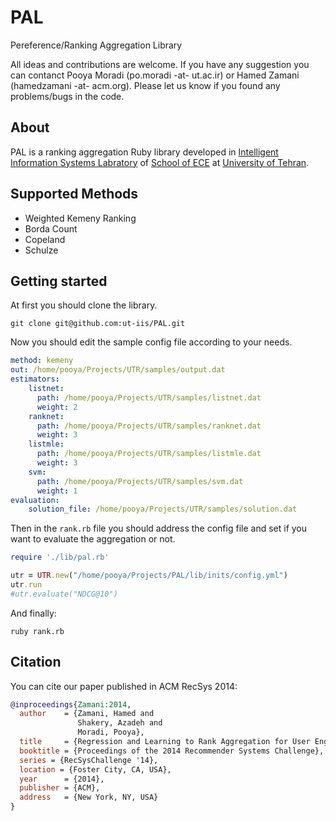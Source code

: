 # PAL
Pereference/Ranking Aggregation Library

All ideas and contributions are welcome. If you have any suggestion you can contanct Pooya Moradi (po.moradi -at- ut.ac.ir) or Hamed Zamani (hamedzamani -at- acm.org). Please let us know if you found any problems/bugs in the code.

## About
PAL is a ranking aggregation Ruby library developed in [Intelligent Information Systems Labratory](http://ece.ut.ac.ir/en/lab/intelligent-information-system-lab) of [School of ECE](http://ece.ut.ac.ir/) at [University of Tehran](http://ut.ac.ir/en/). 


## Supported Methods

* Weighted Kemeny Ranking
* Borda Count
* Copeland
* Schulze

## Getting started

At first you should clone the library.

```console
git clone git@github.com:ut-iis/PAL.git
```
Now you should edit the sample config file according to your needs.

```yaml
method: kemeny
out: /home/pooya/Projects/UTR/samples/output.dat
estimators:
    listnet:
      path: /home/pooya/Projects/UTR/samples/listnet.dat
      weight: 2
    ranknet:
      path: /home/pooya/Projects/UTR/samples/ranknet.dat
      weight: 3
    listmle:
      path: /home/pooya/Projects/UTR/samples/listmle.dat
      weight: 3
    svm:
      path: /home/pooya/Projects/UTR/samples/svm.dat
      weight: 1
evaluation:
    solution_file: /home/pooya/Projects/UTR/samples/solution.dat
```

Then in the `rank.rb` file you should address the config file and set if you want to evaluate the aggregation or not.
```ruby
require './lib/pal.rb'

utr = UTR.new("/home/pooya/Projects/PAL/lib/inits/config.yml")
utr.run
#utr.evaluate("NDCG@10")
```

And finally:
```console
ruby rank.rb
```

## Citation

You can cite our paper published in ACM RecSys 2014:

```bib
@inproceedings{Zamani:2014,
  author    = {Zamani, Hamed and
               Shakery, Azadeh and
			   Moradi, Pooya},
  title     = {Regression and Learning to Rank Aggregation for User Engagement Evaluation},
  booktitle = {Proceedings of the 2014 Recommender Systems Challenge},
  series = {RecSysChallenge '14},
  location = {Foster City, CA, USA},
  year      = {2014},
  publisher	= {ACM},
  address	= {New York, NY, USA}
}
```




